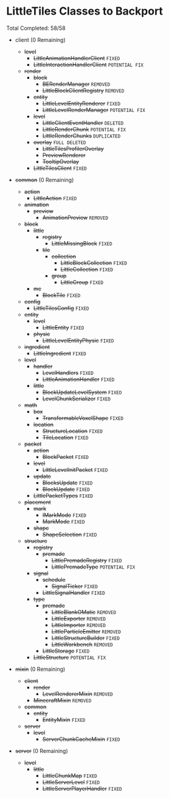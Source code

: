 # LittleTiles Classes to Backport
Total Completed: 58/58

- client (0 Remaining)
    - ~~level~~
        - ~~LittleAnimationHandlerClient~~ ``FIXED``
        - ~~LittleInteractionHandlerClient~~ ``POTENTIAL FIX``
    - ~~render~~
        - ~~block~~
            - ~~BERenderManager~~ ``REMOVED``
            - ~~LittleBlockClientRegistry~~ ``REMOVED``
        - ~~entity~~
            - ~~LittleLevelEntityRenderer~~ ``FIXED``
            - ~~LittleLevelRenderManager~~ ``POTENTIAL FIX``
        - ~~level~~
            - ~~LittleClientEventHandler~~ ``DELETED``
            - ~~LittleRenderChunk~~ ``POTENTIAL FIX``
            - ~~LittleRenderChunks~~ ``DUPLICATED``
        - ~~overlay~~ ``FULL DELETED``
            - ~~LittleTilesProfilerOverlay~~
            - ~~PreviewRenderer~~
            - ~~TooltipOverlay~~
        - ~~LittleTilesClient~~ ``FIXED``

- ~~common~~ (0 Remaining)
    - ~~action~~
        - ~~LittleAction~~ ``FIXED``
    - ~~animation~~
        - ~~preview~~
            - ~~AnimationPreview~~ ``REMOVED``
    - ~~block~~
        - ~~little~~
            - ~~registry~~
                - ~~LittleMissingBlock~~ ``FIXED``
            - ~~tile~~
                - ~~collection~~
                    - ~~LittleBlockCollection~~ ``FIXED``
                    - ~~LittleCollection~~ ``FIXED``
                - ~~group~~
                    - ~~LittleGroup~~ ``FIXED``
        - ~~mc~~
            - ~~BlockTile~~ ``FIXED``
    - ~~config~~
        - ~~LittleTilesConfig~~ ``FIXED``
    - ~~entity~~
        - ~~level~~
            - ~~LittleEntity~~ ``FIXED``
        - ~~physic~~
            - ~~LittleLevelEntityPhysic~~ ``FIXED``
    - ~~ingredient~~
        - ~~LittleIngredient~~ ``FIXED``
    - ~~level~~
        - ~~handler~~
            - ~~LevelHandlers~~ ``FIXED``
            - ~~LittleAnimationHandler~~ ``FIXED``
        - ~~little~~
            - ~~BlockUpdateLevelSystem~~ ``FIXED``
            - ~~LevelChunkSerializer~~ ``FIXED``
    - ~~math~~
        - ~~box~~
            - ~~TransformableVoxelShape~~ ``FIXED``
        - ~~location~~
            - ~~StructureLocation~~ ``FIXED``
            - ~~TileLocation~~ ``FIXED``
    - ~~packet~~
        - ~~action~~
            - ~~BlockPacket~~ ``FIXED``
        - ~~level~~
            - ~~LittleLevelInitPacket~~ ``FIXED``
        - ~~update~~
            - ~~BlocksUpdate~~ ``FIXED``
            - ~~BlockUpdate~~ ``FIXED``
        - ~~LittlePacketTypes~~ ``FIXED``
    - ~~placement~~
        - ~~mark~~
            - ~~IMarkMode~~ ``FIXED``
            - ~~MarkMode~~ ``FIXED``
        - ~~shape~~
            - ~~ShapeSelection~~ ``FIXED``
    - ~~structure~~
        - ~~registry~~
            - ~~premade~~
                - ~~LittlePremadeRegistry~~ ``FIXED``
                - ~~LittlePremadeType~~ ``POTENTIAL FIX``
        - ~~signal~~
            - ~~schedule~~
                - ~~SignalTicker~~ ``FIXED``
            - ~~LittleSignalHandler~~ ``FIXED``
        - ~~type~~
            - ~~premade~~
                - ~~LittleBlankOMatic~~ ``REMOVED``
                - ~~LittleExporter~~ ``REMOVED``
                - ~~LittleImporter~~ ``REMOVED``
                - ~~LittleParticleEmitter~~ ``REMOVED``
                - ~~LittleStructureBuilder~~ ``FIXED``
                - ~~LittleWorkbench~~ ``REMOVED``
            - ~~LittleStorage~~ ``FIXED``
        - ~~LittleStructure~~ ``POTENTIAL FIX``

- ~~mixin~~ (0 Remaining)
    - ~~client~~
        - ~~render~~
            - ~~LevelRendererMixin~~ ``REMOVED``
        - ~~MinecraftMixin~~ ``REMOVED``
    - ~~common~~
        - ~~entity~~
            - ~~EntityMixin~~ ``FIXED``
    - ~~server~~
        - ~~level~~
            - ~~ServerChunkCacheMixin~~ ``FIXED``

- ~~server~~ (0 Remaining)
    - ~~level~~
        - ~~little~~
            - ~~LittleChunkMap~~ ``FIXED``
            - ~~LittleServerLevel~~ ``FIXED``
            - ~~LittleServerPlayerHandler~~ ``FIXED``